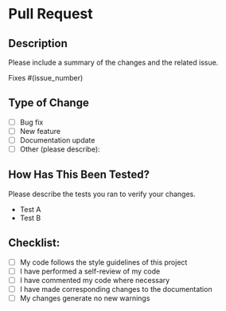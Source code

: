 # Pull Request

## Description

Please include a summary of the changes and the related issue.

Fixes #(issue_number)

## Type of Change

- [ ] Bug fix
- [ ] New feature
- [ ] Documentation update
- [ ] Other (please describe):

## How Has This Been Tested?

Please describe the tests you ran to verify your changes.

- Test A
- Test B

## Checklist:

- [ ] My code follows the style guidelines of this project
- [ ] I have performed a self-review of my code
- [ ] I have commented my code where necessary
- [ ] I have made corresponding changes to the documentation
- [ ] My changes generate no new warnings
